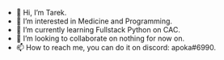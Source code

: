 - 👋 Hi, I’m Tarek.
- 👀 I’m interested in Medicine and Programming.
- 🌱 I’m currently learning Fullstack Python on CAC.
- 💞️ I’m looking to collaborate on nothing for now on.
- 📫 How to reach me, you can do it on discord: apoka#6990.

<!---
TarekTavCh/TarekTavCh is a ✨ special ✨ repository because its `README.md` (this file) appears on your GitHub profile.
You can click the Preview link to take a look at your changes.
--->
